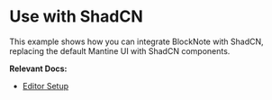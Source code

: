 # Use with ShadCN

This example shows how you can integrate BlockNote with ShadCN, replacing the default Mantine UI with ShadCN components.

**Relevant Docs:**

- [Editor Setup](/docs/editor-basics/setup)
